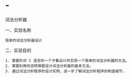 # -
词法分析器

一、实验名称

    简单的词法分析器设计
    
二、实验目的

    1. 掌握针对 C 语言的一个子集设计并实现一个简单的词法分析器的方法。
    2. 掌握利用状态转换图设计词法分析器的基本方法。 
    3. 通过词法分析程序的设计实例，进一步了解词法分析程序的构造细节。

